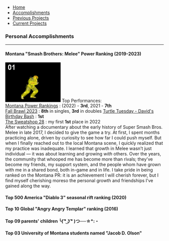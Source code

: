   <!-- Navigation Bar -->
  <nav>
    <ul>
      <li><a href="index">Home</a></li>
      <li><a href="personal_accomplishments">Accomplishments</a></li>
      <li><a href="previous_projects">Previous Projects</a></li>
      <li><a href="current_projects">Current Projects</a></li>
    </ul>
  </nav>

### Personal Accomplishments
---
#### Montana "Smash Brothers: Melee" Power Ranking (2019-2023)
<p>
<img src="images/cf_ftilt.gif" width="35%" class="float-left">
Top Performances:<br>
<a href="https://www.ssbwiki.com/Montana_Power_Rankings" >Montana Power Rankings</a>
: (2022) - <b>3rd</b>, 2021 - <b>7th</b>
<br>
<a href="https://www.start.gg/tournament/fall-brawl-2023/events/melee-singles/brackets/1496188/2257612/standings" >Fall Brawl 2023</a>
: <b>8th</b> in singles, <b>3rd</b> in doubles
<a href="https://www.youtube.com/watch?v=1wN3INZSOkk&">Turtle Tuesday - David's Birthday Bash</a>
: <b>1st</b>
<br>
<a href="https://www.youtube.com/watch?v=9cbKVsoK1B8&t=18650s">The Sweatshop 28</a>
: my first <b>1st</b> place in 2022
<br>
After watching a documentary about the early history of Super Smash Bros. Melee in late 2017, I decided to give the game a try. At first, I spent months practicing alone, driven by curiosity to see how far I could push myself. But when I finally reached out to the local Montana scene, I quickly realized that my practice was inadequate. I learned that growth in Melee wasn’t just individual — it was about learning and growing <i>with</i> others. Over the years, the community that whooped me has become more than rivals; they’ve become my friends, my support system, and the people whom have grown with me in a shared bond, both in-game and in life. I take pride in being ranked on the Montana PR: it is an achievement I will cherish forever, but I find myself cherishing moreso the personal growth and friendships I’ve gained along the way.
</p>

#### Top 500 America "Diablo 3" seasonal rift ranking (2020)

#### Top 10 Global "Angry Angry Templar" ranking (2016)
#### Top 09 parents' children ╰( ͡° ͜ʖ ͡° )つ──☆*:・
#### Top 03 University of Montana students named "Jacob D. Olson"